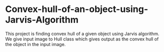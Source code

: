 # Convex-hull-of-an-object-using-Jarvis-Algorithm
This project is finding convex hull of a given object using Jarvis algorithm. We give input image to Hull class which gives output as the convex hull of the object in the input image.
